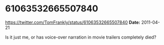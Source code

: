 # 61063532665507840
https://twitter.com/TomFrankly/status/61063532665507840
**Date:** 2011-04-21

Is it just me, or has voice-over narration in movie trailers completely died?
